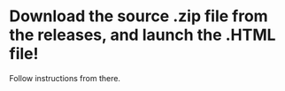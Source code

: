 # Download the source .zip file from the releases, and launch the .HTML file!
Follow instructions from there.
